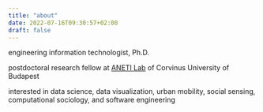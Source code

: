 ```yaml
---
title: "about"
date: 2022-07-16T09:30:57+02:00
draft: false
---
```


engineering information technologist, Ph.D.

postdoctoral research fellow at [ANETI Lab](https://anetilab.org/) of Corvinus University of Budapest

interested in data science, data visualization, urban mobility, social sensing, computational sociology, and software engineering
